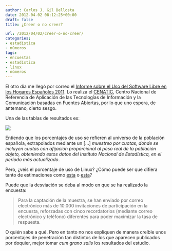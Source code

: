 ```yaml
---
author: Carlos J. Gil Bellosta
date: 2012-04-02 08:12:25+00:00
draft: false
title: ¿Creer o no creer?

url: /2012/04/02/creer-o-no-creer/
categories:
- estadística
- números
tags:
- encuestas
- estadística
- linux
- números
---
```


El otro día me llegó por correo el [Informe sobre el Uso del Software Libre en los Hogares Españoles 2011](http://www.cenatic.es/dossier/panel-informe-hogar2011). Lo realiza el [CENATIC](http://www.cenatic.es/), Centro Nacional de Referencia de Aplicación de las Tecnologías de Información y la Comunicación basadas en Fuentes Abiertas, por lo que uno espera, de antemano, cierto sesgo.

Una de las tablas de resultados es:

[![](/wp-uploads/2012/04/linux_market_share_spain.png)
](/wp-uploads/2012/04/linux_market_share_spain.png)

Entiendo que los porcentajes de uso se refieren al universo de la población española, extrapolados mediante un [...] _muestreo por cuotas, donde se incluyen cuotas con afijación proporcional al peso real de la población objeto, obteniendo estos datos del Instituto Nacional de Estadística, en el período más actualizado_.

Pero, ¿veis el porcentaje de uso de Linux? ¿Cómo puede ser que difiera tanto de estimaciones como [esta](http://www.netmarketshare.com/operating-system-market-share.aspx?qprid=8&qpcustomd=0&qpaf=-000%09101%09ES%0D) o [esta](http://royal.pingdom.com/2011/05/12/the-top-20-strongholds-for-desktop-linux/)?

Puede que la desviación se deba al modo en que se ha realizado la encuesta:

 >Para la captación de la muestra, se han enviado por correo electrónico más de 10.000 invitaciones de participación en la encuesta, reforzadas con cinco recordatorios (mediante correo electrónico y teléfono) diferentes para poder maximizar la tasa de respuesta.

O quién sabe a qué. Pero en tanto no nos expliquen de manera creíble unos porcentajes de penetración tan distintos de los que aparecen publicados por doquier, mejor tomar _cum grano salis_ los resultados del estudio.
